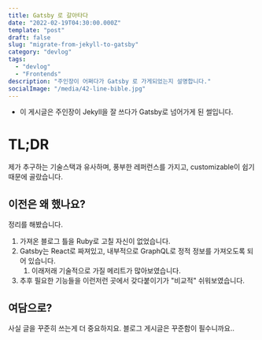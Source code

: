 ```yaml
---
title: Gatsby 로 갈아타다
date: "2022-02-19T04:30:00.000Z"
template: "post"
draft: false
slug: "migrate-from-jekyll-to-gatsby"
category: "devlog"
tags:
  - "devlog"
  - "Frontends"
description: "주인장이 어쩌다가 Gatsby 로 가게되었는지 설명합니다."
socialImage: "/media/42-line-bible.jpg"
---
```


* 이 게시글은 주인장이 Jekyll을 잘 쓰다가 Gatsby로 넘어가게 된 썰입니다.

# TL;DR
제가 추구하는 기술스택과 유사하며, 풍부한 레퍼런스를 가지고, customizable이 쉽기 때문에 골랐습니다.

## 이전은 왜 했나요?

정리를 해봤습니다.

1. 가져온 블로그 틀을 Ruby로 고칠 자신이 없었습니다.
2. Gatsby는 React로 짜져있고, 내부적으로 GraphQL로 정적 정보를 가져오도록 되어 있습니다.
    1. 이래저래 기술적으로 가질 메리트가 많아보였습니다.
3. 추후 필요한 기능들을 이런저런 곳에서 갖다붙이기가 "비교적" 쉬워보였습니다.

## 여담으로?

사실 글을 꾸준히 쓰는게 더 중요하지요. 블로그 게시글은 꾸준함이 필수니까요..
